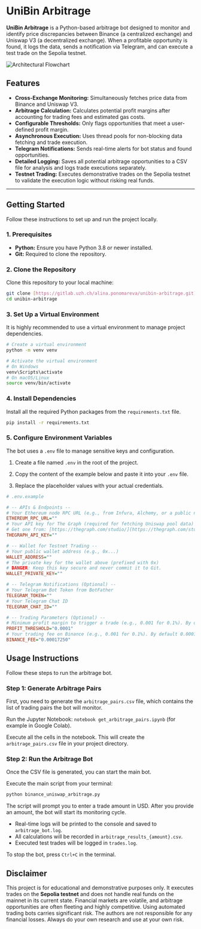 # UniBin Arbitrage

**UniBin Arbitrage** is a Python-based arbitrage bot designed to monitor and identify price discrepancies between Binance (a centralized exchange) and Uniswap V3 (a decentralized exchange). When a profitable opportunity is found, it logs the data, sends a notification via Telegram, and can execute a test trade on the Sepolia testnet.

![Architectural Flowchart](https://i.imgur.com/gK9qJ9Y.png)

## Features

- **Cross-Exchange Monitoring:** Simultaneously fetches price data from Binance and Uniswap V3.
- **Arbitrage Calculation:** Calculates potential profit margins after accounting for trading fees and estimated gas costs.
- **Configurable Thresholds:** Only flags opportunities that meet a user-defined profit margin.
- **Asynchronous Execution:** Uses thread pools for non-blocking data fetching and trade execution.
- **Telegram Notifications:** Sends real-time alerts for bot status and found opportunities.
- **Detailed Logging:** Saves all potential arbitrage opportunities to a CSV file for analysis and logs trade executions separately.
- **Testnet Trading:** Executes demonstrative trades on the Sepolia testnet to validate the execution logic without risking real funds.

---

## Getting Started

Follow these instructions to set up and run the project locally.

### 1. Prerequisites

- **Python:** Ensure you have Python 3.8 or newer installed.
- **Git:** Required to clone the repository.

### 2. Clone the Repository

Clone this repository to your local machine:
```bash
git clone [https://gitlab.uzh.ch/alina.ponomareva/unibin-arbitrage.git](https://gitlab.uzh.ch/alina.ponomareva/unibin-arbitrage.git)
cd unibin-arbitrage
```

### 3. Set Up a Virtual Environment

It is highly recommended to use a virtual environment to manage project dependencies.

```bash
# Create a virtual environment
python -m venv venv

# Activate the virtual environment
# On Windows
venv\Scripts\activate
# On macOS/Linux
source venv/bin/activate
```

### 4. Install Dependencies

Install all the required Python packages from the `requirements.txt` file.

```bash
pip install -r requirements.txt
```

### 5. Configure Environment Variables

The bot uses a `.env` file to manage sensitive keys and configuration.

1. Create a file named `.env` in the root of the project.

2. Copy the content of the example below and paste it into your `.env` file.

3. Replace the placeholder values with your actual credentials.

```ini
# .env.example

# -- APIs & Endpoints --
# Your Ethereum node RPC URL (e.g., from Infura, Alchemy, or a public node). By default https://ethereum-rpc.publicnode.com is used.
ETHEREUM_RPC_URL=""
# Your API key for The Graph (required for fetching Uniswap pool data)
# Get one from: [https://thegraph.com/studio/](https://thegraph.com/studio/)
THEGRAPH_API_KEY=""

# -- Wallet for Testnet Trading --
# Your public wallet address (e.g., 0x...)
WALLET_ADDRESS=""
# The private key for the wallet above (prefixed with 0x)
# DANGER: Keep this key secure and never commit it to Git.
WALLET_PRIVATE_KEY=""

# -- Telegram Notifications (Optional) --
# Your Telegram Bot Token from BotFather
TELEGRAM_TOKEN=""
# Your Telegram Chat ID
TELEGRAM_CHAT_ID=""

# -- Trading Parameters (Optional) --
# Minimum profit margin to trigger a trade (e.g., 0.001 for 0.1%). By default 0.0001
PROFIT_THRESHOLD="0.0001"
# Your trading fee on Binance (e.g., 0.001 for 0.1%). By default 0.00017250
BINANCE_FEE="0.00017250"
```

## Usage Instructions

Follow these steps to run the arbitrage bot.

### Step 1: Generate Arbitrage Pairs

First, you need to generate the `arbitrage_pairs.csv` file, which contains the list of trading pairs the bot will monitor.

Run the Jupyter Notebook: `notebook get_arbitrage_pairs.ipynb` (for example in Google Colab).

Execute all the cells in the notebook. This will create the `arbitrage_pairs.csv` file in your project directory.

### Step 2: Run the Arbitrage Bot

Once the CSV file is generated, you can start the main bot.

Execute the main script from your terminal:

```bash
python binance_uniswap_arbitrage.py
```

The script will prompt you to enter a trade amount in USD. After you provide an amount, the bot will start its monitoring cycle.

- Real-time logs will be printed to the console and saved to `arbitrage_bot.log`.
- All calculations will be recorded in `arbitrage_results_{amount}.csv`.
- Executed test trades will be logged in `trades.log`.

To stop the bot, press `Ctrl+C` in the terminal.

## Disclaimer

This project is for educational and demonstrative purposes only. It executes trades on the **Sepolia testnet** and does not handle real funds on the mainnet in its current state. Financial markets are volatile, and arbitrage opportunities are often fleeting and highly competitive. Using automated trading bots carries significant risk. The authors are not responsible for any financial losses. Always do your own research and use at your own risk.
